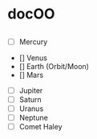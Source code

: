 # docOO

## 
- [ ] Mercury
- [] Venus
- [] Earth (Orbit/Moon)
- [] Mars
- [ ] Jupiter
- [ ] Saturn
- [ ] Uranus
- [ ] Neptune
- [ ] Comet Haley

